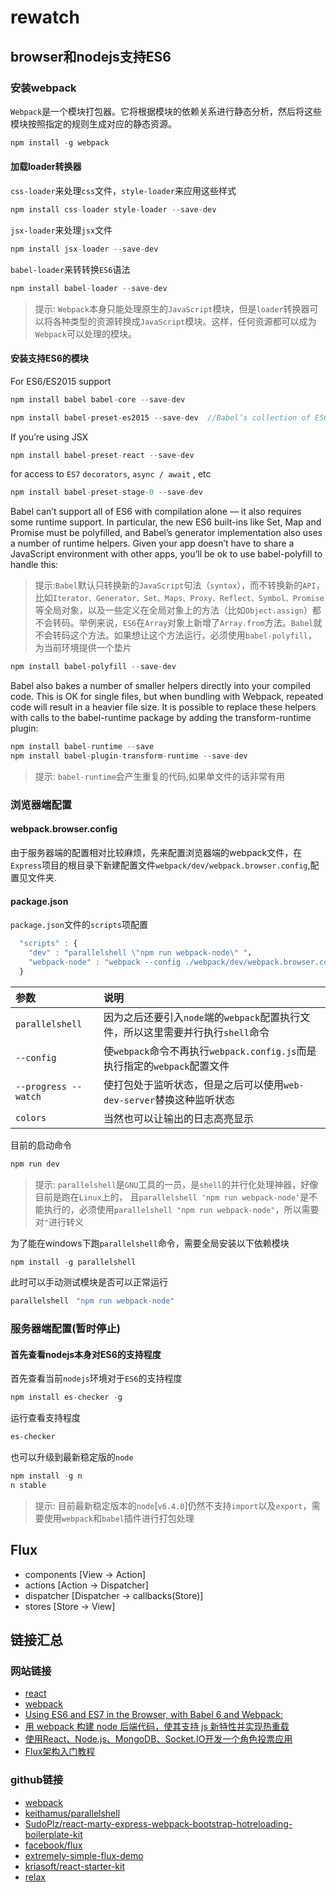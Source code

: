 # rewatch

## browser和nodejs支持ES6

### 安装webpack

`Webpack`是一个模块打包器。它将根据模块的依赖关系进行静态分析，然后将这些模块按照指定的规则生成对应的静态资源。

```javascript
npm install -g webpack
```

#### 加载loader转换器

`css-loader`来处理`css`文件，`style-loader`来应用这些样式

```javascript
npm install css-loader style-loader --save-dev
```

`jsx-loader`来处理`jsx`文件

```javascript
npm install jsx-loader --save-dev
```

`babel-loader`来转转换`ES6`语法

```javascript
npm install babel-loader --save-dev
```

>提示: `Webpack`本身只能处理原生的`JavaScript`模块，但是`loader`转换器可以将各种类型的资源转换成`JavaScript`模块。这样，任何资源都可以成为 `Webpack`可以处理的模块。



#### 安装支持ES6的模块

For ES6/ES2015 support

```javascript
npm install babel babel-core --save-dev
```

```javascript
npm install babel-preset-es2015 --save-dev  //Babel’s collection of ES6 transforms
```

If you’re using JSX

```javascript
npm install babel-preset-react --save-dev  
```

for access to `ES7` `decorators`, `async / await` , etc

```javascript
npm install babel-preset-stage-0 --save-dev
```



Babel can’t support all of ES6 with compilation alone — it also requires some runtime support. In particular, the new ES6 built-ins like Set, Map and Promise must be polyfilled, and Babel’s generator implementation also uses a number of runtime helpers. Given your app doesn’t have to share a JavaScript environment with other apps, you’ll be ok to use babel-polyfill to handle this:

>提示:`Babel`默认只转换新的`JavaScript`句法（`syntax`），而不转换新的`API`，比如`Iterator、Generator、Set、Maps、Proxy、Reflect、Symbol、Promise`等全局对象，以及一些定义在全局对象上的方法（比如`Object.assign`）都不会转码。举例来说，`ES6`在`Array`对象上新增了`Array.from`方法。`Babel`就不会转码这个方法。如果想让这个方法运行，必须使用`babel-polyfill`，为当前环境提供一个垫片

```javascript
npm install babel-polyfill --save-dev
```

Babel also bakes a number of smaller helpers directly into your compiled code. This is OK for single files, but when bundling with Webpack, repeated code will result in a heavier file size. It is possible to replace these helpers with calls to the babel-runtime package by adding the transform-runtime plugin:

```javascript
npm install babel-runtime --save
npm install babel-plugin-transform-runtime --save-dev
```
>提示: `babel-runtime`会产生重复的代码,如果单文件的话非常有用




### 浏览器端配置

#### webpack.browser.config
由于服务器端的配置相对比较麻烦，先来配置浏览器端的webpack文件，在`Express`项目的根目录下新建配置文件`webpack/dev/webpack.browser.config`,配置见文件夹.



#### package.json

`package.json`文件的`scripts`项配置

```javascript
  "scripts" : {
    "dev" : "parallelshell \"npm run webpack-node\" "，
    "webpack-node" : "webpack --config ./webpack/dev/webpack.browser.config.js --progress --watch --colors"
  }
```

| 参数      |     说明 |
| :-------- | :--------|
| `parallelshell`    |   因为之后还要引入`node`端的`webpack`配置执行文件，所以这里需要并行执行`shell`命令 |
| `--config`    | 使`webpack`命令不再执行`webpack.config.js`而是执行指定的`webpack`配置文件   |
| `--progress --watch`    | 使打包处于监听状态，但是之后可以使用`web-dev-server`替换这种监听状态   |
| `colors`    | 当然也可以让输出的日志高亮显示 |

目前的启动命令
``` javascript
npm run dev
```


>提示: `parallelshell`是`GNU`工具的一员，是`shell`的并行化处理神器，好像目前是跑在`Linux`上的， 且`parallelshell 'npm run webpack-node'`是不能执行的，必须使用`parallelshell "npm run webpack-node"`，所以需要对`"`进行转义

为了能在windows下跑`parallelshell`命令，需要全局安装以下依赖模块

```javascript
npm install -g parallelshell
```

此时可以手动测试模块是否可以正常运行

```javascript
parallelshell　"npm run webpack-node"
```




### 服务器端配置(暂时停止)

#### 首先查看nodejs本身对ES6的支持程度

首先查看当前`nodejs`环境对于`ES6`的支持程度

```javascript
npm install es-checker -g
```

运行查看支持程度

```javascript
es-checker
```

也可以升级到最新稳定版的`node`

```javascript
npm install -g n
n stable
```

>提示: 目前最新稳定版本的`node`[`v6.4.0`]仍然不支持`import`以及`export`，需要使用`webpack`和`babel`插件进行打包处理



## Flux

- components    [View -> Action]
- actions       [Action -> Dispatcher]
- dispatcher    [Dispatcher -> callbacks(Store)]
- stores        [Store -> View]








## 链接汇总

### 网站链接
- [react](https://facebook.github.io/react/index.html)
- [webpack](https://webpack.github.io/docs/)
- [Using ES6 and ES7 in the Browser, with Babel 6 and Webpack:](http://www.tuicool.com/articles/fmUze2M)
- [用 webpack 构建 node 后端代码，使其支持 js 新特性并实现热重载](http://www.tuicool.com/articles/zEZneuq)
- [使用React、Node.js、MongoDB、Socket.IO开发一个角色投票应用](http://www.kancloud.cn/kancloud/create-voting-app/63976)
- [Flux架构入门教程](http://www.ruanyifeng.com/blog/2016/01/flux.html)

### github链接

- [webpack](https://github.com/webpack/webpack)
- [keithamus/parallelshell](https://github.com/keithamus/parallelshell)
- [SudoPlz/react-marty-express-webpack-bootstrap-hotreloading-boilerplate-kit](https://github.com/SudoPlz/react-marty-express-webpack-bootstrap-hotreloading-boilerplate-kit)
- [facebook/flux](https://github.com/facebook/flux)
- [extremely-simple-flux-demo](https://github.com/ruanyf/extremely-simple-flux-demo)
- [kriasoft/react-starter-kit](https://github.com/kriasoft/react-starter-kit)
- [relax](https://github.com/relax/relax)